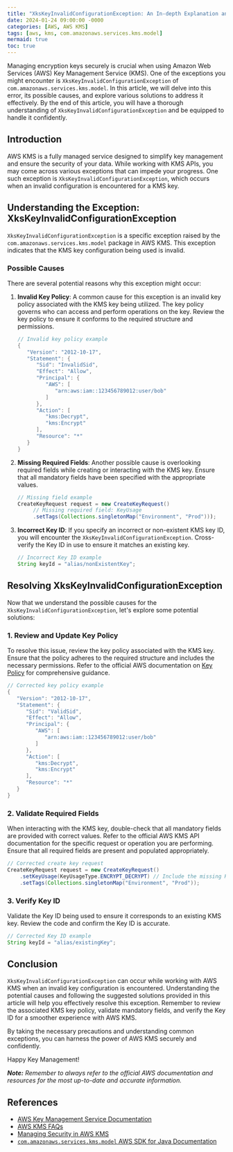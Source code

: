 ```yaml
---
title: "XksKeyInvalidConfigurationException: An In-depth Explanation and Solutions"
date: 2024-01-24 09:00:00 -0000
categories: [AWS, AWS KMS]
tags: [aws, kms, com.amazonaws.services.kms.model]
mermaid: true
toc: true
---
```


Managing encryption keys securely is crucial when using Amazon Web Services (AWS) Key Management Service (KMS). One of the exceptions you might encounter is `XksKeyInvalidConfigurationException` of `com.amazonaws.services.kms.model`. In this article, we will delve into this error, its possible causes, and explore various solutions to address it effectively. By the end of this article, you will have a thorough understanding of `XksKeyInvalidConfigurationException` and be equipped to handle it confidently.

## Introduction

AWS KMS is a fully managed service designed to simplify key management and ensure the security of your data. While working with KMS APIs, you may come across various exceptions that can impede your progress. One such exception is `XksKeyInvalidConfigurationException`, which occurs when an invalid configuration is encountered for a KMS key.

## Understanding the Exception: XksKeyInvalidConfigurationException

`XksKeyInvalidConfigurationException` is a specific exception raised by the `com.amazonaws.services.kms.model` package in AWS KMS. This exception indicates that the KMS key configuration being used is invalid. 

### Possible Causes
There are several potential reasons why this exception might occur:

1. **Invalid Key Policy**: A common cause for this exception is an invalid key policy associated with the KMS key being utilized. The key policy governs who can access and perform operations on the key. Review the key policy to ensure it conforms to the required structure and permissions.
   
   ```java
   // Invalid key policy example
   {
      "Version": "2012-10-17",
      "Statement": {
         "Sid": "InvalidSid",
         "Effect": "Allow",
         "Principal": {
            "AWS": [
               "arn:aws:iam::123456789012:user/bob"
            ]
         },
         "Action": [
            "kms:Decrypt",
            "kms:Encrypt"
         ],
         "Resource": "*"
      }
   }
   ```

2. **Missing Required Fields**: Another possible cause is overlooking required fields while creating or interacting with the KMS key. Ensure that all mandatory fields have been specified with the appropriate values.

   ```java
   // Missing field example
   CreateKeyRequest request = new CreateKeyRequest()
        // Missing required field: KeyUsage
        .setTags(Collections.singletonMap("Environment", "Prod")));
   ```

3. **Incorrect Key ID**: If you specify an incorrect or non-existent KMS key ID, you will encounter the `XksKeyInvalidConfigurationException`. Cross-verify the Key ID in use to ensure it matches an existing key.
   
   ```java
   // Incorrect Key ID example
   String keyId = "alias/nonExistentKey";
   ```

## Resolving XksKeyInvalidConfigurationException

Now that we understand the possible causes for the `XksKeyInvalidConfigurationException`, let's explore some potential solutions:

### 1. Review and Update Key Policy

To resolve this issue, review the key policy associated with the KMS key. Ensure that the policy adheres to the required structure and includes the necessary permissions. Refer to the official AWS documentation on [Key Policy](https://docs.aws.amazon.com/kms/latest/developerguide/key-policies.html) for comprehensive guidance.

```java
// Corrected key policy example
{
   "Version": "2012-10-17",
   "Statement": {
      "Sid": "ValidSid",
      "Effect": "Allow",
      "Principal": {
         "AWS": [
            "arn:aws:iam::123456789012:user/bob"
         ]
      },
      "Action": [
         "kms:Decrypt",
         "kms:Encrypt"
      ],
      "Resource": "*"
   }
}
```

### 2. Validate Required Fields

When interacting with the KMS key, double-check that all mandatory fields are provided with correct values. Refer to the official AWS KMS API documentation for the specific request or operation you are performing. Ensure that all required fields are present and populated appropriately.

```java
// Corrected create key request
CreateKeyRequest request = new CreateKeyRequest()
    .setKeyUsage(KeyUsageType.ENCRYPT_DECRYPT) // Include the missing KeyUsage
    .setTags(Collections.singletonMap("Environment", "Prod"));
```

### 3. Verify Key ID

Validate the Key ID being used to ensure it corresponds to an existing KMS key. Review the code and confirm the Key ID is accurate.

```java
// Corrected Key ID example
String keyId = "alias/existingKey";
```

## Conclusion

`XksKeyInvalidConfigurationException` can occur while working with AWS KMS when an invalid key configuration is encountered. Understanding the potential causes and following the suggested solutions provided in this article will help you effectively resolve this exception. Remember to review the associated KMS key policy, validate mandatory fields, and verify the Key ID for a smoother experience with AWS KMS.

By taking the necessary precautions and understanding common exceptions, you can harness the power of AWS KMS securely and confidently.

Happy Key Management!

***Note:*** *Remember to always refer to the official AWS documentation and resources for the most up-to-date and accurate information.*

## References
- [AWS Key Management Service Documentation](https://docs.aws.amazon.com/kms/latest/developerguide/overview.html)
- [AWS KMS FAQs](https://aws.amazon.com/kms/faqs/)
- [Managing Security in AWS KMS](https://aws.amazon.com/blogs/architecture/managing-security-in-aws-kms/)
- [`com.amazonaws.services.kms.model` AWS SDK for Java Documentation](https://sdk.amazonaws.com/java/api/latest/software/amazon/awssdk/services/kms/model/package-frame.html)
